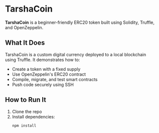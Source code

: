 # TarshaCoin

**TarshaCoin** is a beginner-friendly ERC20 token built using Solidity, Truffle, and OpenZeppelin.

## What It Does

TarshaCoin is a custom digital currency deployed to a local blockchain using Truffle. It demonstrates how to:
- Create a token with a fixed supply
- Use OpenZeppelin's ERC20 contract
- Compile, migrate, and test smart contracts
- Push code securely using SSH

## How to Run It

1. Clone the repo
2. Install dependencies:
   ```bash
   npm install
